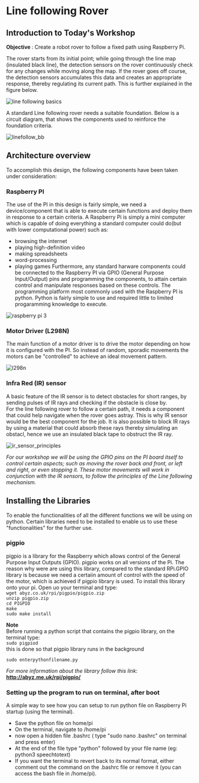 # Line following Rover

## Introduction to Today's Workshop

<b> Objective </b>: Create a robot rover to follow a fixed path using Raspberry Pi.<br/>

The rover starts from its initial point; while going through the line map (insulated black line), the detection sensors on the rover continuously check for any changes while moving along the map. If the rover goes off course, the detection sensors accumulates this data and creates an appropriate response, thereby regulating its current path. This is further explained in the figure below. <br/>

![line following basics](https://user-images.githubusercontent.com/32713072/40655737-5f3d1274-6353-11e8-9379-5211975df971.png)

A standard Line following rover needs a suitable foundation. Below is a circuit diagram, that shows the components used to reinforce the foundation criteria. 

![linefollow_bb](https://user-images.githubusercontent.com/32713072/40655684-2c1f8bb0-6353-11e8-8e25-8f2c7b0e86ce.jpg)

## Architecture overview

To accomplish this design, the following components have been taken under consideration:<br/>

### Raspberry PI
The use of the PI in this design is fairly simple, we need a device/component that is able to execute certain functions and deploy them in response to a certain criteria. A Raspberry Pi is simply a mini computer which is capable of doing everything a standard computer could do(but with lower computational power) such as: 
- browsing the internet 
- playing high-definition video 
- making spreadsheets
- word-processing 
- playing games
Furthermore, any standard harware components could be connected to the Raspberry PI via GPIO (General Purpose Input/Output) pins and programming the components, to attain certain control and manipulate responses based on these controls. 
The programming platform most commonly used with the Raspberry PI is python. Python is fairly simple to use and required little to limited progaramming knowledge to execute. <br/>

![raspberry pi 3](https://user-images.githubusercontent.com/32713072/40658019-df8ba8da-635a-11e8-8b11-0c2b4ca191c9.jpg)

### Motor Driver (L298N)
The main function of a motor driver is to drive the motor depending on how it is configured with the PI. So instead of random, sporadic movements the motors can be "controlled" to achieve an ideal movement pattern. <br/>

![l298n](https://user-images.githubusercontent.com/32713072/40658018-df5fe056-635a-11e8-8f83-dd6c852ec62e.jpg)


### Infra Red (IR) sensor
A basic feature of the IR sensor is to detect obstacles for short ranges, by sending pulses of IR rays and checking if the obstacle is close by.<br/>
For the line following rover to follow a certain path, it needs a component that could help navigate when the rover goes astray. This is why IR sensor would be the best component for the job. It is also possible to block IR rays by using a material that could absorb these rays thereby simulating an obstacl, hence we use an insulated black tape to obstruct the IR ray.<br/>

![ir_sensor_principles](https://user-images.githubusercontent.com/32713072/40658017-df396138-635a-11e8-8a0f-01f6c1f0f927.png)

*For our workshop we will be using the GPIO pins on the PI board itself to control certain aspects; such as moving the rover back and front, or left and right, or even stopping it. These motor movements will work in conjunction with the IR sensors, to follow the principles of the Line following mechanism.*

## Installing the Libraries
To enable the functionalities of all the different functions we will be using on python. Certain libraries need to be installed to enable us to use these "functionalities" for the further use.

### pigpio
pigpio is a library for the Raspberry which allows control of the General Purpose Input Outputs (GPIO).  pigpio works on all versions of the Pi. The reason why were are using this library, compared to the standard RPi.GPIO library is because we need a certaiin amount of control with the speed of the motor, which is achieved if pigpio library is used. To install this library onto your pi. Open uo your terminal and type: <br/>
```wget abyz.co.uk/rpi/pigpio/pigpio.zip``` <br/>
```unzip pigpio.zip```<br/>
```cd PIGPIO```<br/>
```make```<br/>
```sudo make install```<br/>

**Note**  
Before running a python script that contains the pigpio library, on the terminal type: <br/>
 ```sudo pigpiod``` <br/>
this is done so that pigpio library runs in the background <br/>

```sudo enterpythonfilename.py```<br/>

*For more information about the library follow this link*: **http://abyz.me.uk/rpi/pigpio/** 

### Setting up the program to run on terminal, after boot
A simple way to see how you can setup to run python file on Raspberry Pi startup (using the terminal).

- Save the python file on home/pi
- On the terminal, navigate to  /home/pi
- now open a hidden file  .bashrc  ( type "sudo nano .bashrc" on terminal and press enter)
- At the end of the file type "python" followed by your file name (eg: python3 speechtotext)
- If you want the terminal to revert back to its normal format, either comment out the command on the .bashrc file or remove it (you can access the bash file in /home/pi).

